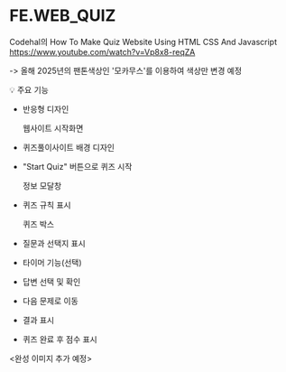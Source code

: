 # FE.WEB_QUIZ
Codehal의 
How To Make Quiz Website Using HTML CSS And Javascript
https://www.youtube.com/watch?v=Vp8x8-reqZA

-> 올해 2025년의 팬톤색상인 '모카무스'를 이용하여 색상만 변경 예정

💡 주요 기능
- 반응형 디자인

  웹사이트 시작화면 
- 퀴즈풀이사이트 배경 디자인
- "Start Quiz" 버튼으로 퀴즈 시작

  정보 모달창
- 퀴즈 규칙 표시

  퀴즈 박스
- 질문과 선택지 표시
- 타이머 기능(선택)
- 답변 선택 및 확인
- 다음 문제로 이동
- 결과 표시
- 퀴즈 완료 후 점수 표시



<완성 이미지 추가 예정>
